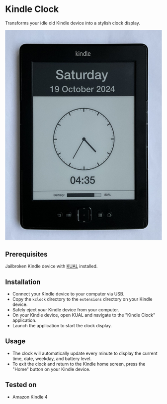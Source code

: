 # Kindle Clock

Transforms your idle old Kindle device into a stylish clock display.

![Kindle Clock](image.jpg "Kindle Clock")


## Prerequisites
Jailbroken Kindle device with [KUAL](https://www.mobileread.com/forums/showthread.php?t=203326) installed.


## Installation
* Connect your Kindle device to your computer via USB.
* Copy the `kclock` directory to the `extensions` directory on your Kindle device.
* Safely eject your Kindle device from your computer.
* On your Kindle device, open KUAL and navigate to the "Kindle Clock" application.
* Launch the application to start the clock display.


## Usage
* The clock will automatically update every minute to display the current time, date, weekday, and battery level.
* To exit the clock and return to the Kindle home screen, press the "Home" button on your Kindle device.


## Tested on
* Amazon Kindle 4 
